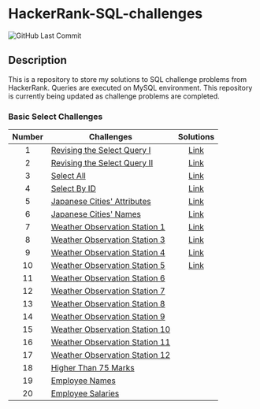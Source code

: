 # HackerRank-SQL-challenges
![GitHub Last Commit](https://img.shields.io/github/last-commit/mh0805/HackerRank-SQL-Challenges)

## Description
This is a repository to store my solutions to SQL challenge problems from HackerRank. Queries are executed on MySQL environment.
This repository is currently being updated as challenge problems are completed.

### Basic Select Challenges

| Number | Challenges | Solutions |
|:------:|------------|:---------:|
| 1 | [Revising the Select Query I](https://www.hackerrank.com/challenges/revising-the-select-query/problem) | [Link](Basic%20Select/Revising%20the%20Select%20Query%201.sql)
| 2 | [Revising the Select Query II](https://www.hackerrank.com/challenges/revising-the-select-query-2/problem) | [Link](Basic%20Select/Revising%20the%20Select%20Query%202.sql)
| 3 | [Select All](https://www.hackerrank.com/challenges/select-all-sql/problem) | [Link](Basic%20Select/Select%20All.sql)
| 4 | [Select By ID](https://www.hackerrank.com/challenges/select-by-id/problem) | [Link](Basic%20Select/Select%20By%20ID.sql)
| 5 | [Japanese Cities' Attributes](https://www.hackerrank.com/challenges/japanese-cities-attributes/problem) | [Link](Basic%20Select/Japanese%20Cities'%20Attributes.sql)
| 6 | [Japanese Cities' Names](https://www.hackerrank.com/challenges/japanese-cities-name/problem) | [Link](Basic%20Select/Japanese%20Cities'%20Names.sql)
| 7 | [Weather Observation Station 1](https://www.hackerrank.com/challenges/weather-observation-station-1/problem) | [Link](Basic%20Select/Weather%20Observation%20Station%201.sql)
| 8 | [Weather Observation Station 3](https://www.hackerrank.com/challenges/weather-observation-station-3/problem) | [Link](Basic%20Select/Weather%20Observation%20Station%203.sql)
| 9 | [Weather Observation Station 4](https://www.hackerrank.com/challenges/weather-observation-station-4/problem) | [Link](Basic%20Select/Weather%20Observation%20Station%204.sql)
| 10| [Weather Observation Station 5](https://www.hackerrank.com/challenges/weather-observation-station-5/problem) | [Link](Basic%20Select/Weather%20Observation%20Station%205.sql)
| 11| [Weather Observation Station 6](https://www.hackerrank.com/challenges/weather-observation-station-6/problem) |
| 12| [Weather Observation Station 7](https://www.hackerrank.com/challenges/weather-observation-station-7/problem) |
| 13| [Weather Observation Station 8](https://www.hackerrank.com/challenges/weather-observation-station-8/problem) |
| 14| [Weather Observation Station 9](https://www.hackerrank.com/challenges/weather-observation-station-9/problem) |
| 15| [Weather Observation Station 10](https://www.hackerrank.com/challenges/weather-observation-station-10/problem) |
| 16| [Weather Observation Station 11](https://www.hackerrank.com/challenges/weather-observation-station-11/problem) |
| 17| [Weather Observation Station 12](https://www.hackerrank.com/challenges/weather-observation-station-12/problem) |
| 18| [Higher Than 75 Marks](https://www.hackerrank.com/challenges/more-than-75-marks/problem) |
| 19| [Employee Names](https://www.hackerrank.com/challenges/name-of-employees/problem) |
| 20| [Employee Salaries](https://www.hackerrank.com/challenges/salary-of-employees/problem) |
